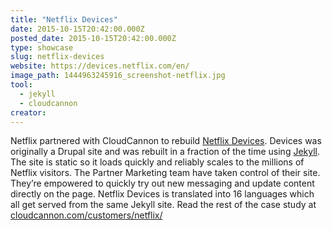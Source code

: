 ```yaml
---
title: "Netflix Devices"
date: 2015-10-15T20:42:00.000Z
posted_date: 2015-10-15T20:42:00.000Z
type: showcase
slug: netflix-devices
website: https://devices.netflix.com/en/
image_path: 1444963245916_screenshot-netflix.jpg
tool:
  - jekyll
  - cloudcannon
creator:
---
```

Netflix partnered with CloudCannon to rebuild [Netflix Devices](https://devices.netflix.com/). Devices was originally a Drupal site and was rebuilt in a fraction of the time using [Jekyll](http://jekyllrb.com/). The site is static so it loads quickly and reliably scales to the millions of Netflix visitors. The Partner Marketing team have taken control of their site. They’re empowered to quickly try out new messaging and update content directly on the page. Netflix Devices is translated into 16 languages which all get served from the same Jekyll site.
Read the rest of the case study at [cloudcannon.com/customers/netflix/](http://cloudcannon.com/customers/netflix/)

